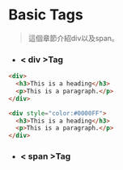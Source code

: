 # Basic Tags

> 這個章節介紹div以及span。





* ### &lt; div &gt;Tag

```html
<div>
  <h3>This is a heading</h3>
  <p>This is a paragraph.</p>
</div>

<div style="color:#0000FF">
  <h3>This is a heading</h3>
  <p>This is a paragraph.</p>
</div>
```


* ### &lt; span &gt;Tag



